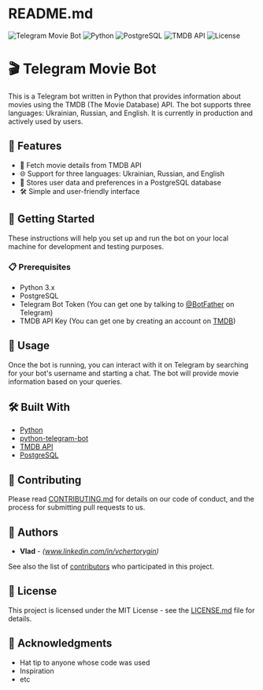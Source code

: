 # README.md

![Telegram Movie Bot](https://img.shields.io/badge/Telegram-Movie%20Bot-blue.svg)
![Python](https://img.shields.io/badge/Python-3.x-green.svg)
![PostgreSQL](https://img.shields.io/badge/PostgreSQL-Database-blue.svg)
![TMDB API](https://img.shields.io/badge/TMDB-API-yellow.svg)
![License](https://img.shields.io/github/license/yourusername/telegram-movie-bot.svg)

# 🎬 Telegram Movie Bot

This is a Telegram bot written in Python that provides information about movies using the TMDB (The Movie Database) API. The bot supports three languages: Ukrainian, Russian, and English. It is currently in production and actively used by users.

## 📜 Features

- 🎥 Fetch movie details from TMDB API
- 🌐 Support for three languages: Ukrainian, Russian, and English
- 💾 Stores user data and preferences in a PostgreSQL database
- 🛠️ Simple and user-friendly interface

## 🚀 Getting Started

These instructions will help you set up and run the bot on your local machine for development and testing purposes.

### 📋 Prerequisites

- Python 3.x
- PostgreSQL
- Telegram Bot Token (You can get one by talking to [@BotFather](https://telegram.me/BotFather) on Telegram)
- TMDB API Key (You can get one by creating an account on [TMDB](https://www.themoviedb.org/))

## 📱 Usage

Once the bot is running, you can interact with it on Telegram by searching for your bot's username and starting a chat. The bot will provide movie information based on your queries.

## 🛠️ Built With

- [Python](https://www.python.org/)
- [python-telegram-bot](https://github.com/python-telegram-bot/python-telegram-bot)
- [TMDB API](https://www.themoviedb.org/documentation/api)
- [PostgreSQL](https://www.postgresql.org/)

## 🤝 Contributing

Please read [CONTRIBUTING.md](CONTRIBUTING.md) for details on our code of conduct, and the process for submitting pull requests to us.

## 👥 Authors

- **Vlad** - _(www.linkedin.com/in/vchertorygin)_

See also the list of [contributors](https://github.com/yourusername/telegram-movie-bot/contributors) who participated in this project.

## 📜 License

This project is licensed under the MIT License - see the [LICENSE.md](LICENSE.md) file for details.

## 🎉 Acknowledgments

- Hat tip to anyone whose code was used
- Inspiration
- etc
